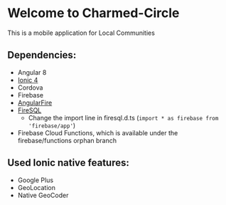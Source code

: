 # Welcome to Charmed-Circle

This is a mobile application for Local Communities

## Dependencies:
- Angular 8
- [Ionic 4](https://ionicframework.com/docs/)
- Cordova
- Firebase
- [AngularFire](https://github.com/angular/angularfire2)
- [FireSQL](https://firebaseopensource.com/projects/jsayol/firesql/)
  - Change the import line in firesql.d.ts (`import * as firebase from 'firebase/app'`)
- Firebase Cloud Functions, which is available under the firebase/functions orphan branch

## Used Ionic native features:
- Google Plus
- GeoLocation
- Native GeoCoder